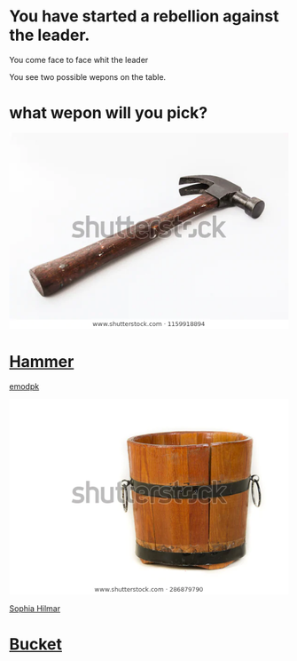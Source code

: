 # You have started a rebellion against the leader.

You come face to face whit the leader 

You see two possible wepons on the table. 

# what wepon will you pick? 

![hammer](hammer.jpg)

# [Hammer](hammer.md)

[emodpk](https://www.shutterstock.com/g/emodpk)

![Bucket](buket.jpg)

[Sophia Hilmar](https://www.shutterstock.com/g/Sophia+Hilmar)

# [Bucket](bucket.md)
